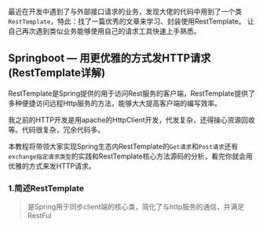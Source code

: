
最近在开发中遇到了与外部接口请求的业务，发现大佬的代码中用到了一个类`RestTemplate`，特此：找了一篇优秀的文章来学习、封装使用RestTemplate。
让自己再次遇到类似业务能够使用自己的请求工具快速上手熟悉。


## Springboot — 用更优雅的方式发HTTP请求(RestTemplate详解)

RestTemplate是Spring提供的用于访问Rest服务的客户端，RestTemplate提供了多种便捷访问远程Http服务的方法，能够大大提高客户端的编写效率。

我之前的HTTP开发是用apache的HttpClient开发，代发复杂，还得操心资源回收等。代码很复杂，冗余代码多。

本教程将带领大家实现Spring生态内RestTemplate的`Get请求`和`Post请求`还有`exchange指定请求类型`的实践和RestTemplate核心方法源码的分析，看完你就会用优雅的方式来发HTTP请求。

### 1.简述RestTemplate

> 是Spring用于同步client端的核心类，简化了与http服务的通信，并满足RestFul


